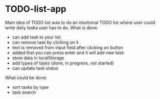 # TODO-list-app

Main idea of TODO list was to do an intuitional TODO list where user could write daily tasks user has to do.
What is done:
- can add task to your list
- can remove task by clicking on it
- text is removed from input field after clicking on button
- added that you can press enter and it will add new task
- store data in localStorage
- add types of tasks (done, in progress, not started)
- can update task status

What could be done:
- sort tasks by type
- task search
